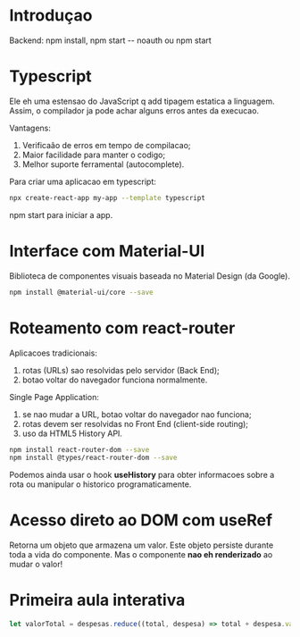 # Introduçao

Backend: npm install, npm start -- noauth ou npm start



# Typescript

Ele eh uma estensao do JavaScript q add tipagem estatica a linguagem. Assim, o compilador ja pode achar alguns erros antes da execucao.

Vantagens:
1. Verificaâo de erros em tempo de compilacao;
2. Maior facilidade para manter o codigo;
3. Melhor suporte ferramental (autocomplete).

Para criar uma aplicacao em typescript:

```bash
npx create-react-app my-app --template typescript
```

npm start para iniciar a app.



# Interface com Material-UI

Biblioteca de componentes visuais baseada no Material Design (da Google).

```bash
npm install @material-ui/core --save
```



# Roteamento com react-router

Aplicacoes tradicionais:
1. rotas (URLs) sao resolvidas pelo servidor (Back End);
2. botao voltar do navegador funciona normalmente.

Single Page Application:
1. se nao mudar a URL, botao voltar do navegador nao funciona;
2. rotas devem ser resolvidas no Front End (client-side routing);
3. uso da HTML5 History API.

```bash
npm install react-router-dom --save
npm install @types/react-router-dom --save
```

Podemos ainda usar o hook **useHistory** para obter informacoes sobre a rota ou manipular o historico programaticamente.



# Acesso direto ao DOM com useRef

Retorna um objeto que armazena um valor. Este objeto persiste durante toda a vida do componente.
Mas o componente **nao eh renderizado** ao mudar o valor!



# Primeira aula interativa

```ts
let valorTotal = despesas.reduce((total, despesa) => total + despesa.valor, 0); // o zero eh o valor inicial do total
```